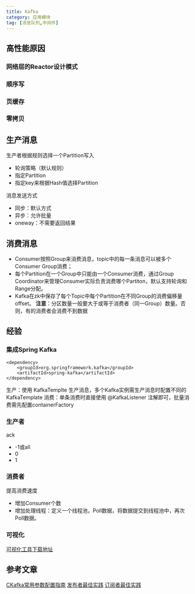 ```yaml
---
title: Kafka
category: 应用模块
tag: [消息队列,中间件]
---
```


## 高性能原因

### 网络层的Reactor设计模式

### 顺序写

### 页缓存

### 零拷贝

## 生产消息

生产者根据规则选择一个Partition写入
* 轮询策略（默认规则）
* 指定Partition
* 指定key来根据Hash值选择Partition

消息发送方式
* 同步：默认方式
* 异步：允许批量
* oneway：不需要返回结果

## 消费消息
* Consumer按照Group来消费消息，topic中的每一条消息可以被多个Consumer Group消费；
* 每个Partition在一个Group中只能由一个Consumer消费，通过Group Coordinator来管理Consumer实际负责消费哪个Partiton，默认支持轮询和Range分配。
* Kafka在zk中保存了每个Topic中每个Partition在不同Group的消费偏移量offset。
  **注意**：分区数量一般要大于或等于消费者（同一Group）数量。否则，有的消费者会消费不到数据
  
## 经验
### 集成Spring Kafka
~~~
<dependency>
    <groupId>org.springframework.kafka</groupId>
    <artifactId>spring-kafka</artifactId>
</dependency>
~~~
生产：使用 KafkaTemplte 生产消息，多个Kafka实例需生产消息时配置不同的KafkaTemplate
消费：单条消费时直接使用 @KafkaListener 注解即可，批量消费需先配置containerFactory

### 生产者
ack
* -1或all
* 0
* 1

### 消费者
提高消费速度
* 增加Consumer个数
* 增加处理线程：定义一个线程池，Poll数据，将数据提交到线程池中，再次Poll数据。

### 可视化
[可视化工具下载地址](https://www.kafkatool.com/download.html)

## 参考文章
[CKafka常用参数配置指南](https://cloud.tencent.com/document/product/597/30203)
[发布者最佳实践](https://help.aliyun.com/document_detail/68165.html?spm=a2c4g.11186623.6.761.1615358bafQjos)
[订阅者最佳实践](https://help.aliyun.com/document_detail/68166.html?spm=a2c4g.11186623.6.762.4297203abkfLec)
